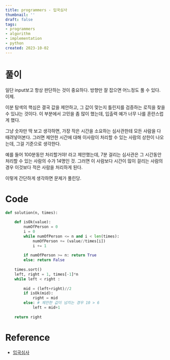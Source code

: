 ```yaml
---
title: programmers - 입국심사
thumbnail: ''
draft: false
tags:
- programmers
- algorithm
- implementation
- python
created: 2023-10-02
---
```


# 풀이

일단 input보고 항상 판단하는 것이 중요하다. 방향만 잘 잡으면 어느정도 풀 수 있다. 이제.

이분 탐색의 핵심은 결국 값을 제안하고, 그 값이 맞는지 틀린지를 검증하는 로직을 찾을 수 있냐는 것이다. 이 부분에서 고민을 좀 많이 했는데, 입출력 예가 너무 나를 혼란스럽게 했다.

그냥 숫자만 딱 보고 생각하면, 가장 작은 시간을 소요하는 심사관한테 모든 사람을 다 때려넣어본다. 그러면 제안한 시간에 대해 이사람이 처리할 수 있는 사람의 상한이 나오는데, 그걸 기준으로 생각한다.

예를 들어 100분동안 처리할거야! 라고 제안했는데, 7분 걸리는 심사관은 그 시간동안 처리할 수 있는 사람의 수가 14명인 것. 그러면 이 사람보다 시간이 많이 걸리는 사람의 경우 이것보다 적은 사람을 처리하게 된다.

이렇게 간단하게 생각하면 문제가 풀린당.

# Code

````python
def solution(n, times):
    
    def isOk(value):
        numOfPerson = 0
        i = 0
        while numOfPerson <= n and i < len(times):
            numOfPerson += (value//times[i])
            i += 1
    
        if numOfPerson >= n: return True
        else: return False
    
    times.sort()
    left, right = 1, times[-1]*n
    while left < right :
        
        mid = (left+right)//2
        if isOk(mid): 
            right = mid
        else: # 제안한 값이 넘치는 경우 10 > 6
            left = mid+1
    
    return right
````

# Reference

* [입국심사](https://programmers.co.kr/learn/courses/30/lessons/43238)
